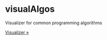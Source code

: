 # visualAlgos

Visualizer for common programming algorithms

[Visualizer &raquo;](https://visual-algos.vercel.app/)
